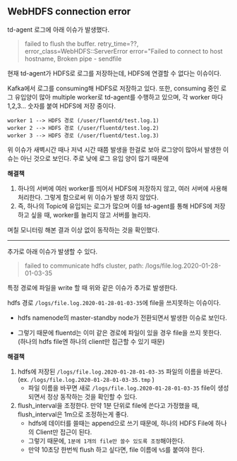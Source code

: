 ##  WebHDFS connection error

td-agent 로그에 아래 이슈가 발생했다.

>  failed to flush the buffer. retry_time=??, error_class=WebHDFS::ServerError error="Failed to connect to host hostname, Broken pipe - sendfile

현재 td-agent가 HDFS로 로그를 저장하는데, HDFS에 연결할 수 없다는 이슈이다.

Kafka에서 로그를 consuming해 HDFS로 저장하고 있다. 또한, consuming 중인 로그 유입양이 많아 multiple worker로 td-agent를 수행하고 있으며, 각 worker 마다 1,2,3... 숫자를 붙여 HDFS에 저장 중이다.

```
worker 1 --> HDFS 경로 (/user/fluentd/test.log.1)
worker 2 --> HDFS 경로 (/user/fluentd/test.log.2)
worker 3 --> HDFS 경로 (/user/fluentd/test.log.3)
```



위 이슈가 새벽시간 때나 저녁 시간 때쯤 발생을 한걸로 보아 로그양이 많아서 발생한 이슈는 아닌 것으로 보인다. 주로 낮에 로그 유입 양이 많기 때문에



**해결책**

1. 하나의 서버에 여러 worker를 띄어서 HDFS에 저장하지 않고, 여러 서버에 사용해 처리한다. 그렇게 함으로써 위 이슈가 발생 하지 않았다.
2. 즉, 하나의 Topic에 유입되는 로그가 많으며 이를 td-agent를 통해 HDFS에 저장하고 싶을 때, worker를 늘리지 않고 서버를 늘리자.



며칠 모니터링 해본 결과 이상 없이 동작하는 것을 확인했다.



<hr>

추가로 아래 이슈가 발생할 수 있다.

>failed to communicate hdfs cluster, path: /logs/file.log.2020-01-28-01-03-35



특정 경로에 파일을 write 할 때 위와 같은 이슈가 추가로 발생한다.

hdfs 경로 `/logs/file.log.2020-01-28-01-03-35`에 file을 쓰지못하는 이슈이다.

- hdfs namenode의 master-standby node가 전환되면서 발생한 이슈로 보인다.

- 그렇기 때문에 fluentd는 이미 같은 경로에 파일이 있을 경우 file을 쓰지 못한다. (하나의 hdfs file엔 하나의 client만 접근할 수 있기 때문)



**해결책**

1. hdfs에 저장된 `/logs/file.log.2020-01-28-01-03-35` 파일의 이름을 바꾼다. (ex. `/logs/file.log.2020-01-28-01-03-35.tmp` )
   - 파일 이름을 바꾸면 새로 `/logs/file.log.2020-01-28-01-03-35` file이 생성되면서 정상 동작하는 것을 확인할 수 있다.
2. flush_interval을 조정한다. 만약 1분 단위로 file에 쓴다고 가정했을 때, flush_interval은 1m으로 조정하는게 좋다.
   - hdfs에 데이터를 쓸때는 append으로 쓰기 때문에, 하나의 HDFS File에 하나의 Client만 접근이 된다.
   - 그렇기 때문에, `1분에 1개의 file만 쓸수 있도록 조정`해야한다.
   - 만약 10초당 한번씩 flush 하고 싶다면, file 이름에 `%S`를 붙여야 한다.


